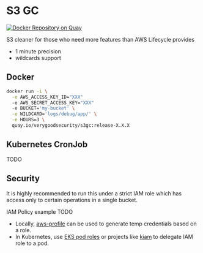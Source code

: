# S3 GC
[![Docker Repository on Quay](https://quay.io/repository/verygoodsecurity/s3gc/status "Docker Repository on Quay")](https://quay.io/repository/verygoodsecurity/s3gc)

S3 cleaner for those who need more features than AWS Lifecycle provides
- 1 minute precision
- wildcards support

## Docker
```bash
docker run -i \
  -e AWS_ACCESS_KEY_ID="XXX"
  -e AWS_SECRET_ACCESS_KEY="XXX"
  -e BUCKET='my-bucket' \
  -e WILDCARD='logs/debug/app/' \
  -e HOURS=3 \
  quay.io/verygoodsecurity/s3gc:release-X.X.X 
```

## Kubernetes CronJob
TODO

## Security
It is highly recommended to run this under a strict IAM role which has access 
only to certain operations in a single bucket. 

IAM Policy example TODO

- Locally, [aws-profile](https://github.com/jrstarke/aws-profile) can be used to 
generate temp credentials based on a role.
- In Kubernetes, use [EKS pod roles](https://aws.amazon.com/blogs/opensource/introducing-fine-grained-iam-roles-service-accounts/) 
or projects like [kiam](https://github.com/uswitch/kiam/) to delegate IAM role to a pod.